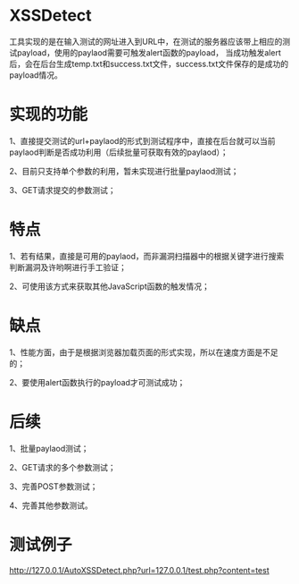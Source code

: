 # XSSDetect


工具实现的是在输入测试的网址进入到URL中，在测试的服务器应该带上相应的测试payload，使用的paylaod需要可触发alert函数的payload，
当成功触发alert后，会在后台生成temp.txt和success.txt文件，success.txt文件保存的是成功的payload情况。


# 实现的功能

1、直接提交测试的url+paylaod的形式到测试程序中，直接在后台就可以当前paylaod判断是否成功利用（后续批量可获取有效的paylaod）；

2、目前只支持单个参数的利用，暂未实现进行批量paylaod测试；

3、GET请求提交的参数测试；

# 特点

1、若有结果，直接是可用的paylaod，而非漏洞扫描器中的根据关键字进行搜索判断漏洞及许哟啊进行手工验证；

2、可使用该方式来获取其他JavaScript函数的触发情况；


# 缺点

1、性能方面，由于是根据浏览器加载页面的形式实现，所以在速度方面是不足的；

2、要使用alert函数执行的payload才可测试成功；


# 后续

1、批量paylaod测试；

2、GET请求的多个参数测试；

3、完善POST参数测试；

4、完善其他参数测试。



# 测试例子

http://127.0.0.1/AutoXSSDetect.php?url=127.0.0.1/test.php?content=test<script>alert(1)</script>

